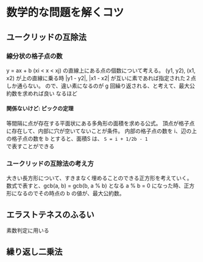 # 数学的な問題を解くコツ

## ユークリッドの互除法

### 線分状の格子点の数

y = ax + b (xi < x < xj)
の直線上にある点の個数について考える。
(y1, y2), (x1, x2) が上の直線に乗る時
|y1 - y2|, |x1 - x2| が互いに素であれば指定された２点しか通らない。
ので、違い素になるのが g 回繰り返される、と考えて、最大公約数を求めれば良い
なるほど

#### 関係ないけど: ピックの定理

等間隔に点が存在する平面状にある多角形の面積を求める公式。
頂点が格子点に存在して、内部に穴が空いてないことが条件。
内部の格子点の数を i、辺の上の格子点の数を b とすると、面積S は、
`S = i + 1/2b - 1`  
で表すことができる

### ユークリッドの互除法の考え方

大きい長方形について、すきまなく埋めることのできる正方形を考えていく。
数式で表すと、gcb(a, b) = gcb(b, a % b) となる
a % b = 0 になった時、正方形になるのでその時点の b の値が、最大公約数。

## エラストテネスのふるい

素数判定に用いる

## 繰り返し二乗法
